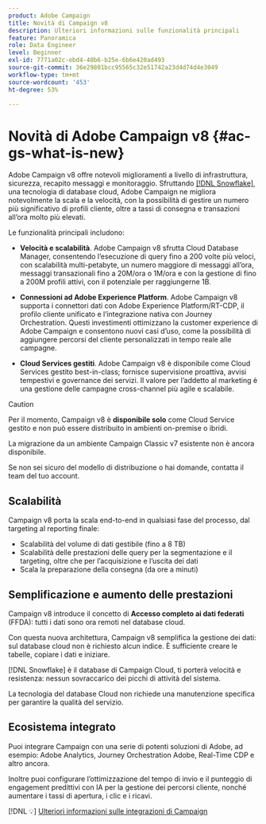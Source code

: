 ```yaml
---
product: Adobe Campaign
title: Novità di Campaign v8
description: Ulteriori informazioni sulle funzionalità principali
feature: Panoramica
role: Data Engineer
level: Beginner
exl-id: 7771a02c-ebd4-48b6-b25e-6b6e420ad493
source-git-commit: 36e29801bcc95565c32e51742a23d4d74d4e3049
workflow-type: tm+mt
source-wordcount: '453'
ht-degree: 53%

---
```


# Novità di Adobe Campaign v8 {#ac-gs-what-is-new}

Adobe Campaign v8 offre notevoli miglioramenti a livello di infrastruttura, sicurezza, recapito messaggi e monitoraggio. Sfruttando [[!DNL Snowflake]](https://www.snowflake.com/), una tecnologia di database cloud, Adobe Campaign ne migliora notevolmente la scala e la velocità, con la possibilità di gestire un numero più significativo di profili cliente, oltre a tassi di consegna e transazioni all’ora molto più elevati.

Le funzionalità principali includono:

* **Velocità e scalabilità**. Adobe Campaign v8 sfrutta Cloud Database Manager, consentendo l’esecuzione di query fino a 200 volte più veloci, con scalabilità multi-petabyte, un numero maggiore di messaggi all’ora, messaggi transazionali fino a 20M/ora o 1M/ora e con la gestione di fino a 200M profili attivi, con il potenziale per raggiungerne 1B.

* **Connessioni ad Adobe Experience Platform**. Adobe Campaign v8 supporta i connettori dati con Adobe Experience Platform/RT-CDP, il profilo cliente unificato e l’integrazione nativa con Journey Orchestration. Questi investimenti ottimizzano la customer experience di Adobe Campaign e consentono nuovi casi d’uso, come la possibilità di aggiungere percorsi del cliente personalizzati in tempo reale alle campagne.

* **Cloud Services gestiti**. Adobe Campaign v8 è disponibile come Cloud Services gestito best-in-class; fornisce supervisione proattiva, avvisi tempestivi e governance dei servizi. Il valore per l’addetto al marketing è una gestione delle campagne cross-channel più agile e scalabile.

>[!CAUTION]
>
>Per il momento, Campaign v8 è **disponibile solo** come Cloud Service gestito e non può essere distribuito in ambienti on-premise o ibridi.
>
>La migrazione da un ambiente Campaign Classic v7 esistente non è ancora disponibile.
>
>Se non sei sicuro del modello di distribuzione o hai domande, contatta il team del tuo account.


## Scalabilità

Campaign v8 porta la scala end-to-end in qualsiasi fase del processo, dal targeting al reporting finale:

* Scalabilità del volume di dati gestibile (fino a 8 TB)
* Scalabilità delle prestazioni delle query per la segmentazione e il targeting, oltre che per l’acquisizione e l’uscita dei dati
* Scala la preparazione della consegna (da ore a minuti)

## Semplificazione e aumento delle prestazioni

Campaign v8 introduce il concetto di **Accesso completo ai dati federati** (FFDA): tutti i dati sono ora remoti nel database cloud.

Con questa nuova architettura, Campaign v8 semplifica la gestione dei dati: sul database cloud non è richiesto alcun indice. È sufficiente creare le tabelle, copiare i dati e iniziare.

[!DNL Snowflake] è il database di Campaign Cloud, ti porterà velocità e resistenza: nessun sovraccarico dei picchi di attività del sistema.

La tecnologia del database Cloud non richiede una manutenzione specifica per garantire la qualità del servizio.

## Ecosistema integrato

Puoi integrare Campaign con una serie di potenti soluzioni di Adobe, ad esempio: Adobe Analytics, Journey Orchestration Adobe, Real-Time CDP e altro ancora.

Inoltre puoi configurare l’ottimizzazione del tempo di invio e il punteggio di engagement predittivi con IA per la gestione dei percorsi cliente, nonché aumentare i tassi di apertura, i clic e i ricavi.

[!DNL :bulb:] [Ulteriori informazioni sulle integrazioni di Campaign](../connect/integration.md)

